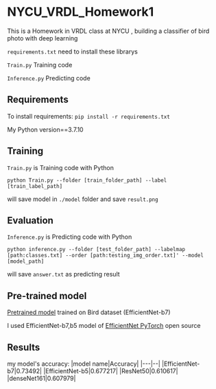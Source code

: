# NYCU_VRDL_Homework1
This is a Homework in VRDL class at NYCU , building a classifier of bird photo with deep learning

```requirements.txt```  need to install these librarys

```Train.py``` Training code 

```Inference.py``` Predicting code
## Requirements
To install requirements:
```pip install -r requirements.txt```

My Python version==3.7.10
## Training
```Train.py``` is Training code with Python

```python Train.py --folder [train_folder_path] --label [train_label_path] ```

will save model in ```./model``` folder  and save ```result.png``` 
## Evaluation
```Inference.py``` is Predicting code with Python

```python inference.py --folder [test_folder_path] --labelmap [path:classes.txt] --order [path:testing_img_order.txt]' --model [model_path]```

will save ```answer.txt```  as predicting result
## Pre-trained model
[Pretrained model](https://drive.google.com/file/d/181dg8oS8tRkA4JDfZkPHasuwF9qn0dS-/view?usp=sharing) trained on Bird dataset (EfficientNet-b7)

I used EfficientNet-b7,b5 model of [EfficientNet PyTorch](https://github.com/lukemelas/EfficientNet-PyTorch) open source 
## Results
my model's accuracy:
|model name|Accuracy|
|---|--|
|EfficientNet-b7|0.73492|
|EfficientNet-b5|0.677217|
|ResNet50|0.610617|
|denseNet161|0.607979|
